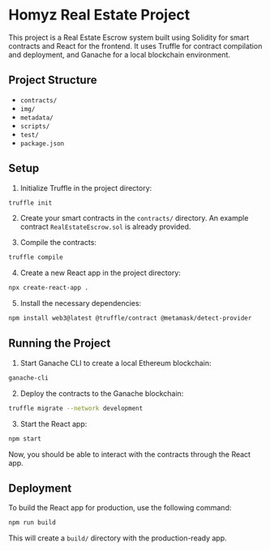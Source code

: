 
# Homyz Real Estate Project

This project is a Real Estate Escrow system built using Solidity for smart contracts and React for the frontend. It uses Truffle for contract compilation and deployment, and Ganache for a local blockchain environment.

## Project Structure

- ``contracts/``
- ``img/``
- ``metadata/``
- ``scripts/``
- ``test/``
- ``package.json``

## Setup

1. Initialize Truffle in the project directory:

```sh
truffle init
```

2. Create your smart contracts in the ``contracts/`` directory. An example contract ``RealEstateEscrow.sol`` is already provided.

3. Compile the contracts:

```sh
truffle compile
```

4. Create a new React app in the project directory:

```sh
npx create-react-app .
```

5. Install the necessary dependencies:

```sh
npm install web3@latest @truffle/contract @metamask/detect-provider
```

## Running the Project

1. Start Ganache CLI to create a local Ethereum blockchain:

```sh
ganache-cli
```

2. Deploy the contracts to the Ganache blockchain:

```sh
truffle migrate --network development
```

3. Start the React app:

```sh
npm start
```

Now, you should be able to interact with the contracts through the React app.


## Deployment

To build the React app for production, use the following command:

```sh
npm run build
```

This will create a `build/` directory with the production-ready app.

